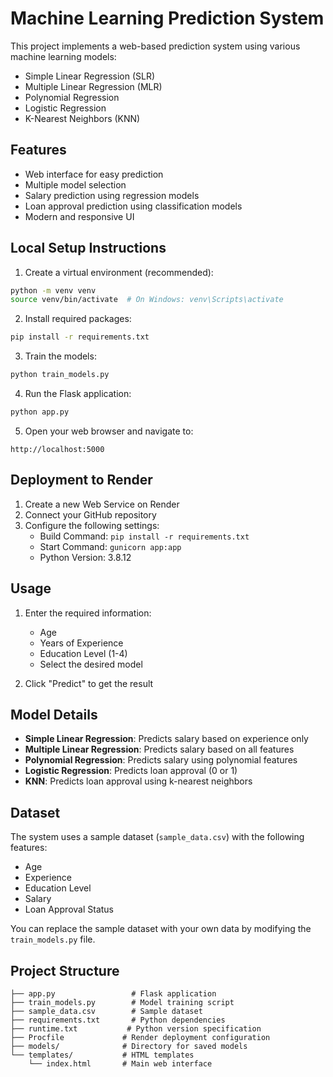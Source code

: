 # Machine Learning Prediction System

This project implements a web-based prediction system using various machine learning models:
- Simple Linear Regression (SLR)
- Multiple Linear Regression (MLR)
- Polynomial Regression
- Logistic Regression
- K-Nearest Neighbors (KNN)

## Features
- Web interface for easy prediction
- Multiple model selection
- Salary prediction using regression models
- Loan approval prediction using classification models
- Modern and responsive UI

## Local Setup Instructions

1. Create a virtual environment (recommended):
```bash
python -m venv venv
source venv/bin/activate  # On Windows: venv\Scripts\activate
```

2. Install required packages:
```bash
pip install -r requirements.txt
```

3. Train the models:
```bash
python train_models.py
```

4. Run the Flask application:
```bash
python app.py
```

5. Open your web browser and navigate to:
```
http://localhost:5000
```

## Deployment to Render

1. Create a new Web Service on Render
2. Connect your GitHub repository
3. Configure the following settings:
   - Build Command: `pip install -r requirements.txt`
   - Start Command: `gunicorn app:app`
   - Python Version: 3.8.12

## Usage

1. Enter the required information:
   - Age
   - Years of Experience
   - Education Level (1-4)
   - Select the desired model

2. Click "Predict" to get the result

## Model Details

- **Simple Linear Regression**: Predicts salary based on experience only
- **Multiple Linear Regression**: Predicts salary based on all features
- **Polynomial Regression**: Predicts salary using polynomial features
- **Logistic Regression**: Predicts loan approval (0 or 1)
- **KNN**: Predicts loan approval using k-nearest neighbors

## Dataset

The system uses a sample dataset (`sample_data.csv`) with the following features:
- Age
- Experience
- Education Level
- Salary
- Loan Approval Status

You can replace the sample dataset with your own data by modifying the `train_models.py` file.

## Project Structure
```
├── app.py                 # Flask application
├── train_models.py        # Model training script
├── sample_data.csv        # Sample dataset
├── requirements.txt       # Python dependencies
├── runtime.txt           # Python version specification
├── Procfile             # Render deployment configuration
├── models/              # Directory for saved models
└── templates/           # HTML templates
    └── index.html       # Main web interface
``` 
